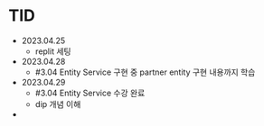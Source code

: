 # TID
- 2023.04.25
  - replit 세팅
- 2023.04.28
  - #3.04 Entity Service 구현 중 partner entity 구현 내용까지 학습
- 2023.04.29
  - #3.04 Entity Service 수강 완료
  - dip 개념 이해
- 